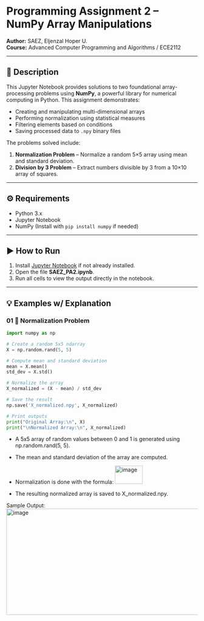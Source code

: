 # Programming Assignment 2 – NumPy Array Manipulations

**Author:** SAEZ, Eljenzal Hoper U.  
**Course:** Advanced Computer Programming and Algorithms / ECE2112

---

## 📌 Description

This Jupyter Notebook provides solutions to two foundational array-processing problems using **NumPy**, a powerful library for numerical computing in Python. This assignment demonstrates:

- Creating and manipulating multi-dimensional arrays  
- Performing normalization using statistical measures  
- Filtering elements based on conditions  
- Saving processed data to `.npy` binary files  

The problems solved include:

1. **Normalization Problem** – Normalize a random 5×5 array using mean and standard deviation.  
2. **Division by 3 Problem** – Extract numbers divisible by 3 from a 10×10 array of squares.

---

## ⚙️ Requirements

- Python 3.x  
- Jupyter Notebook  
- NumPy (Install with `pip install numpy` if needed)

---

## ▶️ How to Run

1. Install [Jupyter Notebook](https://jupyter.org/install) if not already installed.  
2. Open the file **SAEZ_PA2.ipynb**.  
3. Run all cells to view the output directly in the notebook.  

---

## 💡 Examples w/ Explanation

### 01 🧪 Normalization Problem

```python
import numpy as np

# Create a random 5x5 ndarray
X = np.random.rand(5, 5)

# Compute mean and standard deviation
mean = X.mean()
std_dev = X.std()

# Normalize the array
X_normalized = (X - mean) / std_dev

# Save the result
np.save('X_normalized.npy', X_normalized)

# Print outputs
print("Original Array:\n", X)
print("\nNormalized Array:\n", X_normalized)

```

- A 5x5 array of random values between 0 and 1 is generated using np.random.rand(5, 5).

- The mean and standard deviation of the array are computed.

- Normalization is done with the formula:
  <img width="73" height="48" alt="image" src="https://github.com/user-attachments/assets/9204a8ac-84ff-416c-8c0e-c1b647d3e8c5" />
	
- The resulting normalized array is saved to X_normalized.npy.

Sample Output: 
<img width="582" height="280" alt="image" src="https://github.com/user-attachments/assets/795492b6-f901-45a3-99f5-5072a5281658" />
